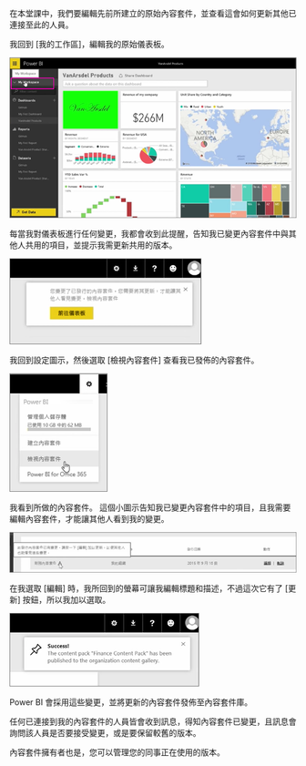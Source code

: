 在本堂課中，我們要編輯先前所建立的原始內容套件，並查看這會如何更新其他已連接至此的人員。

我回到 [我的工作區]，編輯我的原始儀表板。

![在 Power BI 中共用及共同作業](./media/6-4-update-content-pack/pbi_learn06_04myworkspace.png)

每當我對儀表板進行任何變更，我都會收到此提醒，告知我已變更內容套件中與其他人共用的項目，並提示我需更新共用的版本。

![在 Power BI 中共用及共同作業](./media/6-4-update-content-pack/pbi_learn06_04uvmadechanges.png)

我回到設定圖示，然後選取 [檢視內容套件] 查看我已發佈的內容套件。

![在 Power BI 中共用及共同作業](./media/6-4-update-content-pack/pbi_learn06_04viewcontpk.png)

我看到所做的內容套件。 這個小圖示告知我已變更內容套件中的項目，且我需要編輯內容套件，才能讓其他人看到我的變更。

![在 Power BI 中共用及共同作業](./media/6-4-update-content-pack/pbi_learn06_04updatecontpk.png)

在我選取 [編輯] 時，我所回到的螢幕可讓我編輯標題和描述，不過這次它有了 [更新]  按鈕，所以我加以選取。

![在 Power BI 中共用及共同作業](./media/6-4-update-content-pack/pbi_learn06_04contpksuccess.png)

Power BI 會採用這些變更，並將更新的內容套件發佈至內容套件庫。

任何已連接到我的內容套件的人員皆會收到訊息，得知內容套件已變更，且訊息會詢問該人員是否要接受變更，或是要保留較舊的版本。

內容套件擁有者也是，您可以管理您的同事正在使用的版本。

